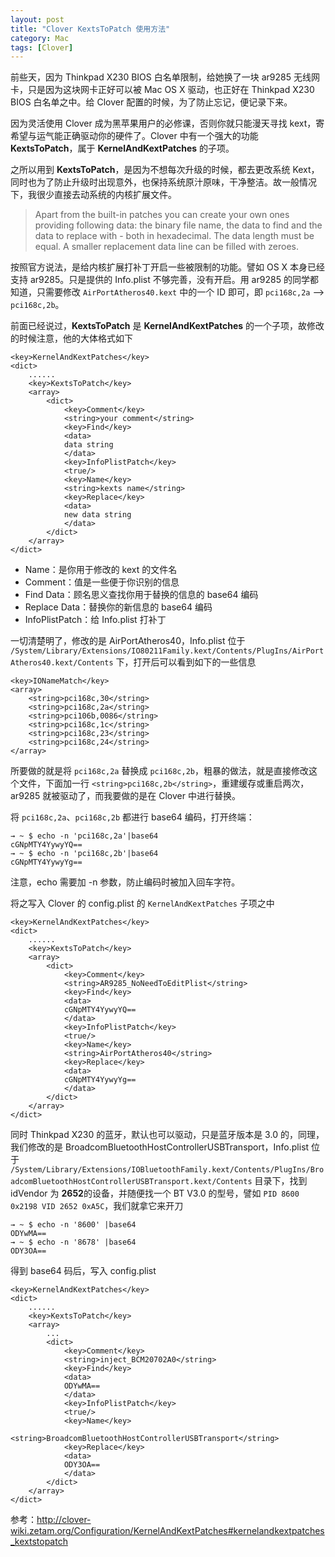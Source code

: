 ```yaml
---
layout: post
title: "Clover KextsToPatch 使用方法"
category: Mac
tags: [Clover]
---
```


前些天，因为 Thinkpad X230 BIOS 白名单限制，给她换了一块 ar9285 无线网卡，只是因为这块网卡正好可以被 Mac OS X 驱动，也正好在 Thinkpad X230 BIOS 白名单之中。给 Clover 配置的时候，为了防止忘记，便记录下来。

因为灵活使用 Clover 成为黑苹果用户的必修课，否则你就只能漫天寻找 kext，寄希望与运气能正确驱动你的硬件了。Clover 中有一个强大的功能 **KextsToPatch**，属于 **KernelAndKextPatches** 的子项。

之所以用到 **KextsToPatch**，是因为不想每次升级的时候，都去更改系统 Kext，同时也为了防止升级时出现意外，也保持系统原汁原味，干净整洁。故一般情况下，我很少直接去动系统的内核扩展文件。

<!-- more -->

>Apart from the built-in patches you can create your own ones providing following data: the binary file name, the data to find and the data to replace with - both in hexadecimal. The data length must be equal. A smaller replacement data line can be filled with zeroes.

按照官方说法，是给内核扩展打补丁开启一些被限制的功能。譬如 OS X 本身已经支持 ar9285。只是提供的 Info.plist 不够完善，没有开启。用 ar9285 的同学都知道，只需要修改 `AirPortAtheros40.kext` 中的一个 ID 即可，即 `pci168c,2a` --> `pci168c,2b`。

前面已经说过，**KextsToPatch** 是 **KernelAndKextPatches** 的一个子项，故修改的时候注意，他的大体格式如下

    <key>KernelAndKextPatches</key>
    <dict>
        ......
        <key>KextsToPatch</key>
        <array>
            <dict>
                <key>Comment</key>
                <string>your comment</string>
                <key>Find</key>
                <data>
                data string
                </data>
                <key>InfoPlistPatch</key>
                <true/>
                <key>Name</key>
                <string>kexts name</string>
                <key>Replace</key>
                <data>
                new data string
                </data>
            </dict>
        </array>
    </dict>

- Name：是你用于修改的 kext 的文件名
- Comment：值是一些便于你识别的信息
- Find Data：顾名思义查找你用于替换的信息的 base64 编码
- Replace Data：替换你的新信息的 base64 编码
- InfoPlistPatch：给 Info.plist 打补丁

一切清楚明了，修改的是 AirPortAtheros40，Info.plist 位于 `/System/Library/Extensions/IO80211Family.kext/Contents/PlugIns/AirPortAtheros40.kext/Contents` 下，打开后可以看到如下的一些信息

    <key>IONameMatch</key>
    <array>
        <string>pci168c,30</string>
        <string>pci168c,2a</string>
        <string>pci106b,0086</string>
        <string>pci168c,1c</string>
        <string>pci168c,23</string>
        <string>pci168c,24</string>
    </array>

所要做的就是将 `pci168c,2a` 替换成 `pci168c,2b`，粗暴的做法，就是直接修改这个文件，下面加一行 `<string>pci168c,2b</string>`，重建缓存或重启两次，ar9285 就被驱动了，而我要做的是在 Clover 中进行替换。

将 `pci168c,2a`、`pci168c,2b` 都进行 base64 编码，打开终端：

    → ~ $ echo -n 'pci168c,2a'|base64
    cGNpMTY4YywyYQ==
    → ~ $ echo -n 'pci168c,2b'|base64
    cGNpMTY4YywyYg==

注意，echo 需要加 -n 参数，防止编码时被加入回车字符。

将之写入 Clover 的 config.plist 的 `KernelAndKextPatches` 子项之中

    <key>KernelAndKextPatches</key>
    <dict>
        ......
        <key>KextsToPatch</key>
        <array>
            <dict>
                <key>Comment</key>
                <string>AR9285_NoNeedToEditPlist</string>
                <key>Find</key>
                <data>
                cGNpMTY4YywyYQ==
                </data>
                <key>InfoPlistPatch</key>
                <true/>
                <key>Name</key>
                <string>AirPortAtheros40</string>
                <key>Replace</key>
                <data>
                cGNpMTY4YywyYg==
                </data>
            </dict>
        </array>
    </dict>


同时 Thinkpad X230 的蓝牙，默认也可以驱动，只是蓝牙版本是 3.0 的，同理，我们修改的是 BroadcomBluetoothHostControllerUSBTransport，Info.plist 位于 `/System/Library/Extensions/IOBluetoothFamily.kext/Contents/PlugIns/BroadcomBluetoothHostControllerUSBTransport.kext/Contents` 目录下，找到 idVendor 为 **2652**的设备，并随便找一个 BT V3.0 的型号，譬如 `PID 8600 0x2198 VID 2652 0xA5C`，我们就拿它来开刀

    → ~ $ echo -n '8600' |base64
    ODYwMA==
    → ~ $ echo -n '8678' |base64
    ODY3OA==

得到 base64 码后，写入 config.plist

    <key>KernelAndKextPatches</key>
    <dict>
        ......
        <key>KextsToPatch</key>
        <array>
            ...
            <dict>
                <key>Comment</key>
                <string>inject_BCM20702A0</string>
                <key>Find</key>
                <data>
                ODYwMA==
                </data>
                <key>InfoPlistPatch</key>
                <true/>
                <key>Name</key>
                <string>BroadcomBluetoothHostControllerUSBTransport</string>
                <key>Replace</key>
                <data>
                ODY3OA==
                </data>
            </dict>
        </array>
    </dict>

参考：<http://clover-wiki.zetam.org/Configuration/KernelAndKextPatches#kernelandkextpatches_kextstopatch>
